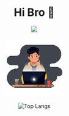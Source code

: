 <div width="100%" align="center" style="padding:0;margin:0;">
  <h1 align="center"><b>Hi Bro 👋</b></h1>
  
  [<img src="https://img.shields.io/badge/figuran_04-Instagram-dd48ab"/>](https://www.instagram.com/figuran_04)

  <img src="profile.gif" style="width:30%;"/>

  ![Top Langs](https://github-readme-stats.vercel.app/api/top-langs/?username=figuran04&layout=compact)
</div>
